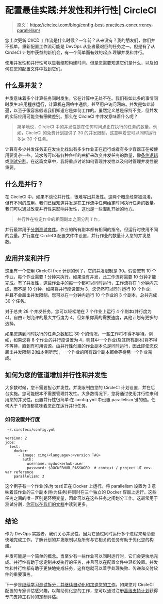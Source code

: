 # 配置最佳实践:并发性和并行性| CircleCI

> 原文：<https://circleci.com/blog/config-best-practices-concurrency-parallelism/>

您上次更新 CI/CD 工作流是什么时候？一年前？从来没有？我的朋友们，你们并不孤单。重新配置工作流可能是 DevOps 从业者最艰巨的任务之一。但是有了从 CircleCI 计划中获益的新机会，有一个简单而有效的起点:理解并发和并行。

使用并发性和并行性可以显著缩短构建时间。但是您需要知道它们是什么，以及如何在您的配置文件中找到它们。

## 什么是并发？

并发意味着多个计算任务同时发生。它在计算中无处不在。我们有如此多的事情同时发生:应用程序运行，计算机在网络中通信，甚至用户访问网站。并发是如此普遍，以至于很容易假设我们知道它是如何工作的。虽然定义总是保持不变，但并发的实际应用可能会有细微差别。那么在 CircleCI 中并发意味着什么呢？

> 简单地说，CircleCI 中的并发性是在任何时间点正在执行的任务的数量。例如，CircleCI 的免费计划提供了 30 的并发限制，这意味着您可以同时运行多达 30 个任务。

计算有多少并发任务正在发生比找出有多少作业正在运行或者有多少容器正在被使用要复杂一些。流水线可以有各种各样的曲折来改变并发任务的数量，像[条件逻辑](https://circleci.com/docs/configuration-reference/#logic-statements)或[测试分割](https://circleci.com/docs/parallelism-faster-jobs/)。在这篇文章中，我将重点讨论如何管理并发性以及何时管理并发性很重要。

## 什么是并行？

在 CircleCI 中，如果不谈论并行性，很难写出并发性。这两个概念经常被混淆，但有不同的应用。我们已经知道并发是在工作流中任何给定时间执行任务的数量。我们可以通过改变并行性来影响并发性，这也是一些混乱开始的地方。

> 并行性在特定作业的相同副本之间分割工作。

并行最常用于[分割测试套件](https://circleci.com/blog/a-guide-to-test-splitting/)。作业的所有副本都有相同的指令，但运行时使用不同的变量。并行度在 CircleCI 配置文件中设置，并行作业的数量计入您的并发总数。

## 应用并发和并行

这里有一个使用 CircleCI free 计划的例子，它的并发限制是 30。假设您有 10 个作业，每个作业需要 1 分钟来执行。如果没有并发，此工作流将需要 10 分钟才能完成。有了并发性，这些作业中的每一个都可以同时运行，工作流将在 1 分钟内完成，而不是 10 分钟。如果将并行度设置为 3，您仍然可以同时运行 10 个作业，并且不会超出并发限制。您可以在一分钟内运行 10 个作业的 3 个副本，总共完成 30 个任务。

对于总共 28 个并发任务，您可以轻松地在 7 个作业上运行 4 个副本(并行度为 4)。自由计划允许的最大并行度为 4，但如果你真的需要速度，其他计划有更多的选择。

如果您遇到同时执行的任务总数超过 30 个的情况，一些工作将不得不等待。例如，如果您将 8 个作业的并行度设置为 4，则其中一个作业(及其所有副本)将不得不等待，直到有可用资源。由并行性创建的作业副本总是同时运行，因此即使您仅超出并发限制 2(如本例所示)，一个作业的所有四个副本都会等待另一个作业完成。

## 如何为您的管道增加并行性和并发性

大多数时候，您不需要担心并发性。并发限制由您的 CircleCI 计划设置，并在后台实施。您可能根本不需要管理并发性。大多数情况下，您将通过使用并行性来利用您的并发性。设置并行性很简单:在 config.yml 中设置 parallelism 键的值。任何大于 1 的值都意味着您正在运行并行任务。

### 如何设置并行度

```
 ~/.circleci/config.yml

version: 2
jobs:
  test:
    docker:
      - image: cimg/<language>:<version TAG>
        auth:
          username: mydockerhub-user
          password: $DOCKERHUB_PASSWORD  # context / project UI env-var reference
    parallelism: 3 
```

这个例子有一个作业(名为 test)正在 Docker 上运行。将 parallelism 设置为 3 意味着该作业的三个副本(称为任务)将同时在三个独立的 Docker 容器上运行。这些任务之间的唯一区别是环境变量，因此可以在这些任务之间划分工作。这最常用于测试分割，[你可以在我们的文档](https://circleci.com/docs/parallelism-faster-jobs/)中读到更多。

## 结论

作为 DevOps 实践者，我们关心并发性，因为它通过同时运行多个进程来帮助更快地完成工作。了解计划的并发限制以及所有与它相关的任务有助于优化您的构建。

并发可能是一个简单的概念。当至少有一些作业可以同时运行时，它们会更快地完成。并行性有助于您定制并发执行的任务，并且可以在配置文件中轻松设置。并发性和并行性都有助于更快地完成任务，这样您就可以着手处理失败、传递和交付软件的重要事务。

下一步是[继续学习测试拆分，并继续自动化和加速您的工作](https://circleci.com/docs/parallelism-faster-jobs/#using-environment-variables-to-split-tests)。如果您对 CircleCI 配置的专家评估感兴趣，以帮助优化您的工作，您可以通过注册[高级支持计划](https://circleci.com/support/plans/)获得专门支持工程师的定制评估。